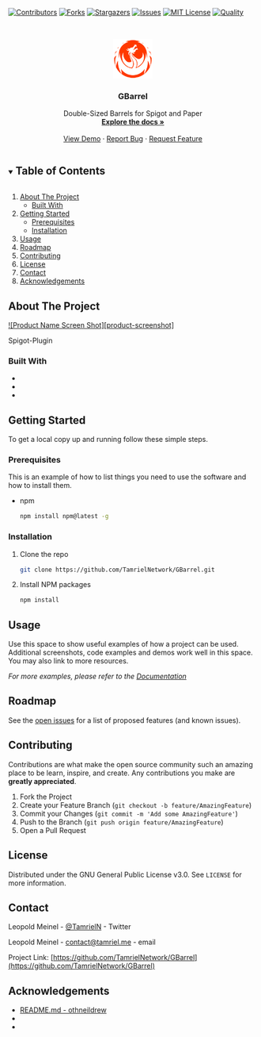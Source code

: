 <!--
*** Thanks for checking out the Best-README-Template. If you have a suggestion
*** that would make this better, please fork the repo and create a pull request
*** or simply open an issue with the tag "enhancement".
*** Thanks again! Now go create something AMAZING! :D
***
***
***
*** To avoid retyping too much info. Do a search and replace for the following:
*** github_username, repo_name, twitter_handle, email, project_title, project_description
-->



<!-- PROJECT SHIELDS -->
<!--
*** I'm using markdown "reference style" links for readability.
*** Reference links are enclosed in brackets [ ] instead of parentheses ( ).
*** See the bottom of this document for the declaration of the reference variables
*** for contributors-url, forks-url, etc. This is an optional, concise syntax you may use.
*** https://www.markdownguide.org/basic-syntax/#reference-style-links
-->
[![Contributors][contributors-shield]][contributors-url]
[![Forks][forks-shield]][forks-url]
[![Stargazers][stars-shield]][stars-url]
[![Issues][issues-shield]][issues-url]
[![MIT License][license-shield]][license-url]
[![Quality][quality-shield]][quality-url]


<!-- PROJECT LOGO -->
<br />
<p align="center">
  <a href="https://github.com/TamrielNetwork/GBarrel">
    <img src="images/logo.png" alt="Logo" width="80" height="80">
  </a>

  <h3 align="center">GBarrel</h3>

  <p align="center">
    Double-Sized Barrels for Spigot and Paper
    <br />
    <a href="https://github.com/TamrielNetwork/GBarrel"><strong>Explore the docs »</strong></a>
    <br />
    <br />
    <a href="https://github.com/TamrielNetwork/GBarrel">View Demo</a>
    ·
    <a href="https://github.com/TamrielNetwork/GBarrel/issues">Report Bug</a>
    ·
    <a href="https://github.com/TamrielNetwork/GBarrel/issues">Request Feature</a>
  </p>
</p>



<!-- TABLE OF CONTENTS -->
<details open="open">
  <summary><h2 style="display: inline-block">Table of Contents</h2></summary>
  <ol>
    <li>
      <a href="#about-the-project">About The Project</a>
      <ul>
        <li><a href="#built-with">Built With</a></li>
      </ul>
    </li>
    <li>
      <a href="#getting-started">Getting Started</a>
      <ul>
        <li><a href="#prerequisites">Prerequisites</a></li>
        <li><a href="#installation">Installation</a></li>
      </ul>
    </li>
    <li><a href="#usage">Usage</a></li>
    <li><a href="#roadmap">Roadmap</a></li>
    <li><a href="#contributing">Contributing</a></li>
    <li><a href="#license">License</a></li>
    <li><a href="#contact">Contact</a></li>
    <li><a href="#acknowledgements">Acknowledgements</a></li>
  </ol>
</details>



<!-- ABOUT THE PROJECT -->
## About The Project

[![Product Name Screen Shot][product-screenshot]](https://example.com)

Spigot-Plugin

### Built With

* []()
* []()
* []()



<!-- GETTING STARTED -->
## Getting Started

To get a local copy up and running follow these simple steps.

### Prerequisites

This is an example of how to list things you need to use the software and how to install them.
* npm
  ```sh
  npm install npm@latest -g
  ```

### Installation

1. Clone the repo
   ```sh
   git clone https://github.com/TamrielNetwork/GBarrel.git
   ```
2. Install NPM packages
   ```sh
   npm install
   ```



<!-- USAGE EXAMPLES -->
## Usage

Use this space to show useful examples of how a project can be used. Additional screenshots, code examples and demos work well in this space. You may also link to more resources.

_For more examples, please refer to the [Documentation](https://example.com)_



<!-- ROADMAP -->
## Roadmap

See the [open issues](https://github.com/TamrielNetwork/GBarrel/issues) for a list of proposed features (and known issues).



<!-- CONTRIBUTING -->
## Contributing

Contributions are what make the open source community such an amazing place to be learn, inspire, and create. Any contributions you make are **greatly appreciated**.

1. Fork the Project
2. Create your Feature Branch (`git checkout -b feature/AmazingFeature`)
3. Commit your Changes (`git commit -m 'Add some AmazingFeature'`)
4. Push to the Branch (`git push origin feature/AmazingFeature`)
5. Open a Pull Request



<!-- LICENSE -->
## License

Distributed under the GNU General Public License v3.0. See `LICENSE` for more information.



<!-- CONTACT -->
## Contact

Leopold Meinel - [@TamrielN](https://twitter.com/TamrielN) - Twitter

Leopold Meinel - [contact@tamriel.me](mailto:contact@tamriel.me) - email

Project Link: [https://github.com/TamrielNetwork/GBarrel](https://github.com/TamrielNetwork/GBarrel)



<!-- ACKNOWLEDGEMENTS -->
## Acknowledgements

* [README.md - othneildrew](https://github.com/othneildrew/Best-README-Template)
* []()
* []()





<!-- MARKDOWN LINKS & IMAGES -->
<!-- https://www.markdownguide.org/basic-syntax/#reference-style-links -->
[contributors-shield]: https://img.shields.io/github/contributors-anon/TamrielNetwork/GBarrel?style=for-the-badge
[contributors-url]: https://github.com/TamrielNetwork/GBarrel/graphs/contributors
[forks-shield]: https://img.shields.io/github/forks/TamrielNetwork/GBarrel?label=Forks&style=for-the-badge
[forks-url]: https://github.com/TamrielNetwork/GBarrel/network/members
[stars-shield]: https://img.shields.io/github/stars/TamrielNetwork/GBarrel?style=for-the-badge
[stars-url]: https://github.com/TamrielNetwork/GBarrel/stargazers
[issues-shield]: https://img.shields.io/github/issues/TamrielNetwork/GBarrel?style=for-the-badge
[issues-url]: https://github.com/TamrielNetwork/GBarrel/issues
[license-shield]: https://img.shields.io/github/license/TamrielNetwork/GBarrel?style=for-the-badge
[license-url]: https://github.com/TamrielNetwork/GBarrel/blob/main/LICENSE
[quality-shield]: https://img.shields.io/scrutinizer/quality/g/TamrielNetwork/GBarrel?label=quality&style=for-the-badge
[quality-url]: https://scrutinizer-ci.com/g/TamrielNetwork/GBarrel/reports/
